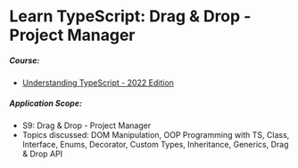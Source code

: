 # Learn TypeScript: Drag & Drop - Project Manager

##### Course:

- [Understanding TypeScript - 2022 Edition](https://www.udemy.com/course/understanding-typescript)

##### Application Scope:

- S9: Drag & Drop - Project Manager
- Topics discussed: DOM Manipulation, OOP Programming with TS, Class, Interface, Enums, Decorator, Custom Types, Inheritance, Generics, Drag & Drop API
